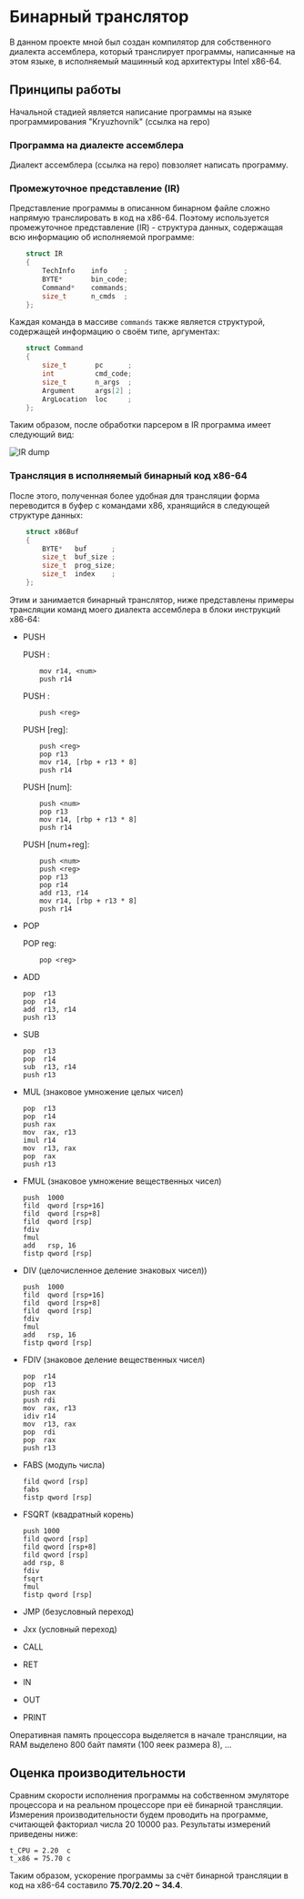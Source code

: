 # Бинарный транслятор

В данном проекте мной был создан компилятор для собственного диалекта ассемблера, который транслирует программы, написанные на этом языке, в исполняемый машинный код архитектуры Intel x86-64.

## Принципы работы

Начальной стадией является написание программы на языке программирования "Kryuzhovnik" (ссылка на repo)

### Программа на диалекте ассемблера

Диалект ассемблера (ссылка на repo) повзоляет написать программу.

### Промежуточное представление (IR)

Представление программы в описанном бинарном файле сложно напрямую транслировать в код на x86-64. Поэтому используется промежуточное представление (IR) - структура данных, содержащая всю информацию об исполняемой программе:

```C++
    struct IR
    {
        TechInfo    info    ;
        BYTE*       bin_code;
        Command*    commands;
        size_t      n_cmds  ;
    };
```

Каждая команда в массиве ``commands`` также является структурой, содержащей информацию о своём типе, аргументах:

```C++
    struct Command
    {
        size_t       pc      ;
        int          cmd_code;
        size_t       n_args  ;
        Argument     args[2] ;
        ArgLocation  loc     ;
    };
```

Таким образом, после обработки парсером в IR программа имеет следующий вид:

![IR dump](./Pictures/IRDump.png)

### Трансляция в исполняемый бинарный код x86-64

После этого, полученная более удобная для трансляции форма переводится в буфер с командами x86, хранящийся в следующей структуре данных:

```C++
    struct x86Buf
    {
        BYTE*   buf      ;
        size_t  buf_size ;
        size_t  prog_size;
        size_t  index    ;
    };
```

Этим и занимается бинарный транслятор, ниже представлены примеры трансляции команд моего диалекта ассемблера в блоки инструкций x86-64:

- PUSH

    PUSH <num>:
    ```
        mov r14, <num>
        push r14
    ```

    PUSH <reg>:
    ```
        push <reg>
    ```

    PUSH [reg]:
    ```
        push <reg>
        pop r13
        mov r14, [rbp + r13 * 8]
        push r14
    ```

    PUSH [num]:
    ```
        push <num>
        pop r13
        mov r14, [rbp + r13 * 8]
        push r14
    ```

    PUSH [num+reg]:
    ```
        push <num>
        push <reg>
        pop r13
        pop r14
        add r13, r14
        mov r14, [rbp + r13 * 8]
        push r14
    ```

- POP

    POP reg:
    ```
        pop <reg>
    ```

- ADD

    ```
    pop  r13
    pop  r14
    add  r13, r14
    push r13
    ```

- SUB

    ```
    pop  r13
    pop  r14
    sub  r13, r14
    push r13
    ```

- MUL (знаковое умножение целых чисел)

    ```
    pop  r13
    pop  r14
    push rax
    mov  rax, r13
    imul r14
    mov  r13, rax
    pop  rax
    push r13
    ```

- FMUL (знаковое умножение вещественных чисел)

    ```
    push  1000
    fild  qword [rsp+16]
    fild  qword [rsp+8]
    fild  qword [rsp]
    fdiv
    fmul
    add   rsp, 16
    fistp qword [rsp]
    ```

- DIV (целочисленное деление знаковых чисел))

    ```
    push  1000
    fild  qword [rsp+16]
    fild  qword [rsp+8]
    fild  qword [rsp]
    fdiv
    fmul
    add   rsp, 16
    fistp qword [rsp]
    ```

- FDIV (знаковое деление вещественных чисел)

    ```
    pop  r14
    pop  r13
    push rax
    push rdi
    mov  rax, r13
    idiv r14
    mov  r13, rax
    pop  rdi
    pop  rax
    push r13
    ```

- FABS (модуль числа)

    ```
    fild qword [rsp]
    fabs
    fistp qword [rsp]
    ```

- FSQRT (квадратный корень)

    ```
    push 1000
    fild qword [rsp]
    fild qword [rsp+8]
    fild qword [rsp]
    add rsp, 8
    fdiv
    fsqrt
    fmul
    fistp qword [rsp]
    ```

- JMP (безусловный переход)
- Jxx (условный переход)
- CALL
- RET
- IN
- OUT
- PRINT

Оперативная память процессора выделяется в начале трансляции, на RAM выделено 800 байт памяти (100 яеек размера 8), ...

## Оценка производительности

Сравним скорости исполнения программы на собственном эмуляторе процессора и на реальном процессоре при её бинарной трансляции. Измерения производительности будем проводить на программе, считающей факториал числа 20 10000 раз. Результаты измерений приведены ниже:

    t_CPU = 2.20  c
    t_x86 = 75.70 с

Таким образом, ускорение программы за счёт бинарной трансляции в код на x86-64 составило **75.70/2.20 ~ 34.4**.
